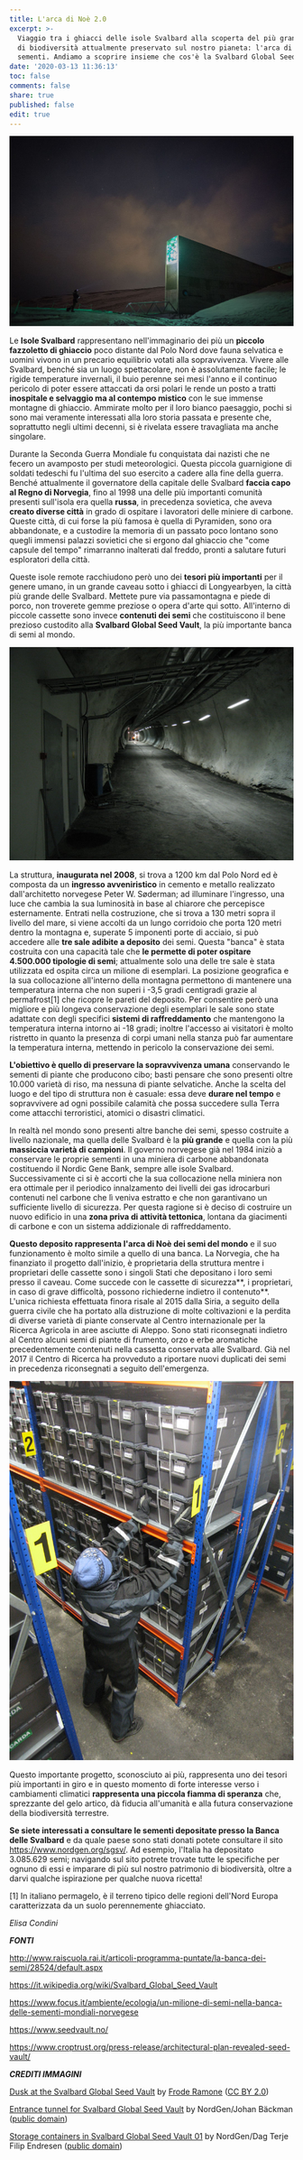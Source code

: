 ```yaml
---
title: L'arca di Noè 2.0
excerpt: >-
  Viaggio tra i ghiacci delle isole Svalbard alla scoperta del più grande tesoro
  di biodiversità attualmente preservato sul nostro pianeta: l'arca di Noè delle
  sementi. Andiamo a scoprire insieme che cos'è la Svalbard Global Seed Vault.
date: '2020-03-13 11:36:13'
toc: false
comments: false
share: true
published: false
edit: true
---
```

![](/assets/images/svalbard_global_seed_vault_-23273281972-.jpg "Dusk at the Svalbard Global Seed Vault")

Le **Isole Svalbard** rappresentano nell'immaginario dei più un **piccolo fazzoletto di ghiaccio** poco distante dal Polo Nord dove fauna selvatica e uomini vivono in un precario equilibrio votati alla sopravvivenza. Vivere alle Svalbard, benché sia un luogo spettacolare, non è assolutamente facile; le rigide temperature invernali, il buio perenne sei mesi l'anno e il continuo pericolo di poter essere attaccati da orsi polari le rende un posto a tratti **inospitale e selvaggio ma al contempo mistico** con le sue immense montagne di ghiaccio. Ammirate molto per il loro bianco paesaggio, pochi si sono mai veramente interessati alla loro storia passata e presente che, soprattutto negli ultimi decenni, si è rivelata essere travagliata ma anche singolare.

Durante la Seconda Guerra Mondiale fu conquistata dai nazisti che ne fecero un avamposto per studi meteorologici. Questa piccola guarnigione di soldati tedeschi fu l'ultima del suo esercito a cadere alla fine della guerra. Benché attualmente il governatore della capitale delle Svalbard **faccia capo al Regno di Norvegia**, fino al 1998 una delle più importanti comunità presenti sull'isola era quella **russa**, in precedenza sovietica, che aveva **creato diverse città** in grado di ospitare i lavoratori delle miniere di carbone. Queste città, di cui forse la più famosa è quella di Pyramiden, sono ora abbandonate, e a custodire la memoria di un passato poco lontano sono quegli immensi palazzi sovietici che si ergono dal ghiaccio che "come capsule del tempo" rimarranno inalterati dal freddo, pronti a salutare futuri esploratori della città.

Queste isole remote racchiudono però uno dei **tesori più importanti** per il genere umano, in un grande caveau sotto i ghiacci di Longyearbyen, la città più grande delle Svalbard. Mettete pure via passamontagna e piede di porco, non troverete gemme preziose o opera d'arte qui sotto. All'interno di piccole cassette sono invece **contenuti dei semi** che costituiscono il bene prezioso custodito alla **Svalbard Global Seed Vault**, la più importante banca di semi al mondo.

![](/assets/images/1024px-entrance_tunnel_for_svalbard_global_seed_vault.jpg "Entrance tunnel for Svalbard Global Seed Vault")

La struttura, **inaugurata nel 2008**, si trova a 1200 km dal Polo Nord ed è composta da un **ingresso avveniristico** in cemento e metallo realizzato dall'architetto norvegese Peter W. Søderman; ad illuminare l'ingresso, una luce che cambia la sua luminosità in base al chiarore che percepisce esternamente. Entrati nella costruzione, che si trova a 130 metri sopra il livello del mare, si viene accolti da un lungo corridoio che porta 120 metri dentro la montagna e, superate 5 imponenti porte di acciaio, si può accedere alle **tre sale adibite a deposito** dei semi. Questa "banca" è stata costruita con una capacità tale che **le permette di poter ospitare 4.500.000 tipologie di semi**; attualmente solo una delle tre sale è stata utilizzata ed ospita circa un milione di esemplari. La posizione geografica e la sua collocazione all'interno della montagna permettono di mantenere una temperatura interna che non superi i -3,5 gradi centigradi grazie al permafrost\[1] che ricopre le pareti del deposito. Per consentire però una migliore e più longeva conservazione degli esemplari le sale sono state adattate con degli specifici **sistemi di raffreddamento** che mantengono la temperatura interna intorno ai -18 gradi; inoltre l'accesso ai visitatori è molto ristretto in quanto la presenza di corpi umani nella stanza può far aumentare la temperatura interna, mettendo in pericolo la conservazione dei semi.

**L'obiettivo è quello di preservare la sopravvivenza umana** conservando le sementi di piante che producono cibo; basti pensare che sono presenti oltre 10.000 varietà di riso, ma nessuna di piante selvatiche. Anche la scelta del luogo e del tipo di struttura non è casuale: essa deve **durare nel tempo** e sopravvivere ad ogni possibile calamità che possa succedere sulla Terra come attacchi terroristici, atomici o disastri climatici.

In realtà nel mondo sono presenti altre banche dei semi, spesso costruite a livello nazionale, ma quella delle Svalbard è la **più grande** e quella con la più **massiccia varietà di campioni**. Il governo norvegese già nel 1984 iniziò a conservare le proprie sementi in una miniera di carbone abbandonata costituendo il Nordic Gene Bank, sempre alle isole Svalbard. Successivamente ci si è accorti che la sua collocazione nella miniera non era ottimale per il periodico innalzamento dei livelli dei gas idrocarburi contenuti nel carbone che lì veniva estratto e che non garantivano un sufficiente livello di sicurezza. Per questa ragione si è deciso di costruire un nuovo edificio in una **zona priva di attività tettonica**, lontana da giacimenti di carbone e con un sistema addizionale di raffreddamento.

**Questo deposito rappresenta l'arca di Noè dei semi del mondo** e il suo funzionamento è molto simile a quello di una banca. La Norvegia, che ha finanziato il progetto dall'inizio, è proprietaria della struttura mentre i proprietari delle cassette sono i singoli Stati che depositano i loro semi presso il caveau. Come succede con le cassette di sicurezza**, i proprietari, in caso di grave difficoltà, possono richiederne indietro il contenuto**. L'unica richiesta effettuata finora risale al 2015 dalla Siria, a seguito della guerra civile che ha portato alla distruzione di molte coltivazioni e la perdita di diverse varietà di piante conservate al Centro internazionale per la Ricerca Agricola in aree asciutte di Aleppo. Sono stati riconsegnati indietro al Centro alcuni semi di piante di frumento, orzo e erbe aromatiche precedentemente contenuti nella cassetta conservata alle Svalbard. Già nel 2017 il Centro di Ricerca ha provveduto a riportare nuovi duplicati dei semi in precedenza riconsegnati a seguito dell'emergenza.

![](/assets/images/storage_containers_in_svalbard_global_seed_vault_01.jpg "Storage containers in Svalbard Global Seed Vault")

Questo importante progetto, sconosciuto ai più, rappresenta uno dei tesori più importanti in giro e in questo momento di forte interesse verso i cambiamenti climatici **rappresenta una piccola fiamma di speranza** che, sprezzante del gelo artico, dà fiducia all'umanità e alla futura conservazione della biodiversità terrestre.

**Se siete interessati a consultare le sementi depositate presso la Banca delle Svalbard** e da quale paese sono stati donati potete consultare il sito <https://www.nordgen.org/sgsv/>. Ad esempio, l'Italia ha depositato 3.085.629 semi; navigando sul sito potrete trovate tutte le specifiche per ognuno di essi e imparare di più sul nostro patrimonio di biodiversità, oltre a darvi qualche ispirazione per qualche nuova ricetta!

\[1] In italiano permagelo, è il terreno tipico delle regioni dell'Nord Europa caratterizzata da un suolo perennemente ghiacciato.

*Elisa Condini*

***FONTI***

<http://www.raiscuola.rai.it/articoli-programma-puntate/la-banca-dei-semi/28524/default.aspx>

<https://it.wikipedia.org/wiki/Svalbard_Global_Seed_Vault>

<https://www.focus.it/ambiente/ecologia/un-milione-di-semi-nella-banca-delle-sementi-mondiali-norvegese>

<https://www.seedvault.no/>

<https://www.croptrust.org/press-release/architectural-plan-revealed-seed-vault/>

***CREDITI IMMAGINI***

[Dusk at the Svalbard Global Seed Vault](https://commons.wikimedia.org/wiki/File:Svalbard_Global_Seed_Vault_(23273281972).jpg) by [Frode Ramone](https://www.flickr.com/people/23391210@N06) ([CC BY 2.0](https://creativecommons.org/licenses/by/2.0/deed.en))

[Entrance tunnel for Svalbard Global Seed Vault](https://commons.wikimedia.org/wiki/File:Entrance_tunnel_for_Svalbard_Global_Seed_Vault.jpg) by NordGen/Johan Bäckman ([public domain](https://en.wikipedia.org/wiki/en:public_domain))

[Storage containers in Svalbard Global Seed Vault 01](https://commons.wikimedia.org/wiki/File:Storage_containers_in_Svalbard_Global_Seed_Vault_01.jpg) by NordGen/Dag Terje Filip Endresen ([public domain](https://en.wikipedia.org/wiki/en:public_domain))

